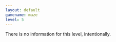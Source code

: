 ```yaml
---
layout: default
gamename: maze
level: 5
---
```

There is no information for this level, intentionally.
